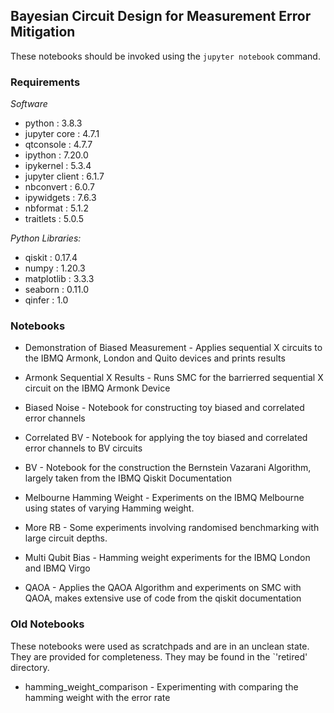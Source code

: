 ## Bayesian Circuit Design for Measurement Error Mitigation ##

These notebooks should be invoked using the `jupyter notebook` command.

### Requirements ###

*Software*
* python           : 3.8.3
* jupyter core     : 4.7.1
* qtconsole        : 4.7.7
* ipython          : 7.20.0
* ipykernel        : 5.3.4
* jupyter client   : 6.1.7
* nbconvert        : 6.0.7
* ipywidgets       : 7.6.3
* nbformat         : 5.1.2
* traitlets        : 5.0.5

*Python Libraries:*
* qiskit           : 0.17.4
* numpy            : 1.20.3
* matplotlib       : 3.3.3
* seaborn          : 0.11.0
* qinfer           : 1.0


### Notebooks ###

* Demonstration of Biased Measurement - Applies sequential X circuits to the IBMQ Armonk, London and Quito devices and prints results

* Armonk Sequential X Results - Runs SMC for the barrierred sequential X circuit on the IBMQ Armonk Device

* Biased Noise - Notebook for constructing toy biased and correlated error channels
* Correlated BV - Notebook for applying the toy biased and correlated error channels to BV circuits

* BV - Notebook for the construction the Bernstein Vazarani Algorithm, largely taken from the IBMQ Qiskit Documentation

* Melbourne Hamming Weight - Experiments on the IBMQ Melbourne using states of varying Hamming weight.

* More RB - Some experiments involving randomised benchmarking with large circuit depths.

* Multi Qubit Bias - Hamming weight experiments for the IBMQ London and IBMQ Virgo

* QAOA - Applies the QAOA Algorithm and experiments on SMC with QAOA, makes extensive use of code from the qiskit documentation 

### Old Notebooks ### 
These notebooks were used as scratchpads and are in an unclean state. They are provided for completeness. They may be found in the `'retired' directory.

* hamming_weight_comparison - Experimenting with comparing the hamming weight with the error rate

